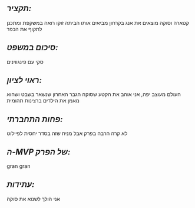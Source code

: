 ## *תקציר:*
קטארה וסוקה מוצאים את אנג בקרחון מביאים אותו הביתה זוקו רואה במשקפת ומתכנן לתקוף את 
הכפר

## *סיכום במשפט:*
סקי עם פינגווינים

## *ראוי לציון:*
העולם מעוצב יפה, אני אוהב את הקטע שסוקה הגבר האחרון שנשאר בשבט ושהוא מאמן את הילדים ברצינות תהומית

## *פחות התחברתי:*
לא קרה הרבה בפרק אבל מניח שזה בסדר יחסית לפיילוט

## *ה-MVP של הפרק:*
gran gran

## *עתידות:*
אני הולך לשנוא את סוקה